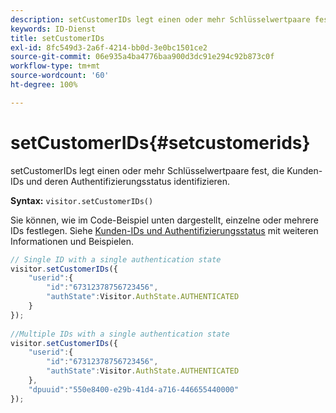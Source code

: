 ```yaml
---
description: setCustomerIDs legt einen oder mehr Schlüsselwertpaare fest, die Kunden-IDs und deren Authentifizierungsstatus identifizieren.
keywords: ID-Dienst
title: setCustomerIDs
exl-id: 8fc549d3-2a6f-4214-bb0d-3e0bc1501ce2
source-git-commit: 06e935a4ba4776baa900d3dc91e294c92b873c0f
workflow-type: tm+mt
source-wordcount: '60'
ht-degree: 100%

---
```


# setCustomerIDs{#setcustomerids}

setCustomerIDs legt einen oder mehr Schlüsselwertpaare fest, die Kunden-IDs und deren Authentifizierungsstatus identifizieren.

**Syntax:** `visitor.setCustomerIDs()`

Sie können, wie im Code-Beispiel unten dargestellt, einzelne oder mehrere IDs festlegen. Siehe [Kunden-IDs und Authentifizierungsstatus](../../reference/authenticated-state.md) mit weiteren Informationen und Beispielen.

```js
// Single ID with a single authentication state 
visitor.setCustomerIDs({ 
    "userid":{ 
        "id":"67312378756723456", 
        "authState":Visitor.AuthState.AUTHENTICATED 
    } 
}); 
 
//Multiple IDs with a single authentication state 
visitor.setCustomerIDs({ 
    "userid":{ 
        "id":"67312378756723456", 
        "authState":Visitor.AuthState.AUTHENTICATED 
    }, 
    "dpuuid":"550e8400-e29b-41d4-a716-446655440000" 
});
```
